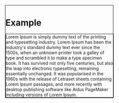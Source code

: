 <html>
  <head>
    <style>
      div {width: 350px;
          border: 1px solid #000000;}
      div.b {word-wrap: break-word}
    </style>
  </head>
<body>
    <div id="content">
      <h1>Example</h1>
    <div class="b">Lorem Ipsum is simply dummy text of the printing and typesetting industry. Lorem Ipsum has been the industry's standard dummy text ever since the 1500s, when an unknown printer took a galley of type and scrambled it to make a type specimen book. It has survived not only five centuries, but also the leap into electronic typesetting, remaining essentially unchanged. It was popularised in the 1960s with the release of Letraset sheets containing Lorem Ipsum passages, and more recently with desktop publishing software like Aldus PageMaker including versions of Lorem Ipsum.</div>
    </div>
</body>
</html>
